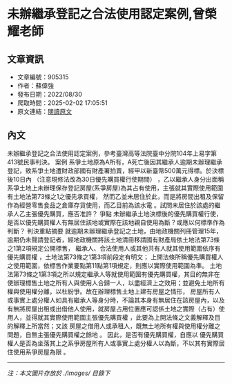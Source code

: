 # 未辦繼承登記之合法使用認定案例,曾榮耀老師

## 文章資訊
- 文章編號：905315
- 作者：蘇偉強
- 發布日期：2022/08/30
- 爬取時間：2025-02-02 17:05:51
- 原文連結：[閱讀原文](https://real-estate.get.com.tw/Columns/detail.aspx?no=905315)

## 內文
未辦繼承登記之合法使用認定案例，參考臺灣高等法院臺中分院104年上易字第413號民事判決。
案例
系爭土地原為A所有，A死亡後因其繼承人逾期未辦理繼承登記，致系爭土地遭財政部國有財產署拍賣，經甲以新臺幣500萬元得標。於決標後10日內
（注意現修法改為30日優先購買權行使期間）
，乙以繼承人身分出面稱系爭土地上未辦理保存登記房屋(系爭房屋)為其占有使用，主張就其實際使用範圍有土地法第73條之1之優先承買權，
然而乙並未居住於此，而是將房間出租及保留作為經營零售食品之倉庫存貨使用，而乙目前為該水電
。試問未居住於該處的繼承人乙主張優先購買，應否准許？
爭點
未辦繼承土地決標後的優先購買權行使，是否以優先購買權人有無居住該地或實際在該地親自使用為斷？或應以何標準作為判斷？
判決重點摘要
就逾期未辦理繼承登記之土地，由地政機關列冊管理15年，逾期仍未聲請登記者，經地政機關將該土地清冊移請國有財產局依土地法第73條之1第2項規定公開標售，
繼承人、合法使用人或其他共有人就其使用範圍依序有優先購買權
，土地法第73條之1第3項前段定有明文；
上開法條所稱優先購買權人之使用範圍，依標售作業要點第11點第1項規定，則應以實際使用範圍為準。
土地法第73條之1第3項之所以規定繼承人等就使用範圍有優先購買權，其目的無非在使辦理標售土地之所有人與使用人合歸一人，以盡經濟上之效用；並避免土地所有權與使用權分離，以杜紛爭。故在辦理標售土地上建有房屋之情形，
房屋所有人或事實上處分權人如具有繼承人等身分時，不論其本身有無居住在該房屋內，以及有無將房屋出租或出借他人使用，就房屋占用位置應可認係土地之實際（占有）使用人，並得就其實際使用範圍主張優先購買權
，此要為上開法條之文義解釋及目的解釋上所當然；又該
房屋之借用人或承租人，既無土地所有權與使用權分離之問題，自無主張優先購買權之餘地
。
因此，是否有優先購買權，自應以
優先購買權人是否為坐落其上之系爭房屋所有人或事實上處分權人以為斷，不以其有實際居住使用系爭房屋為限
。

---
*注：本文圖片存放於 ./images/ 目錄下*
